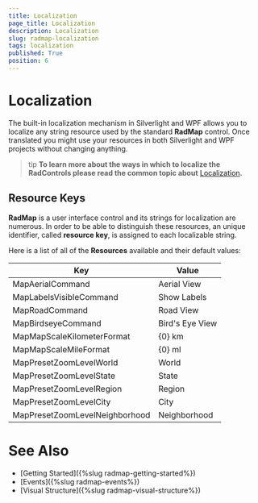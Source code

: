 ```yaml
---
title: Localization
page_title: Localization
description: Localization
slug: radmap-localization
tags: localization
published: True
position: 6
---
```


# Localization

The built-in localization mechanism in Silverlight and WPF allows you to localize any string resource used by the standard __RadMap__ control. Once translated you might use your resources in both Silverlight and WPF projects without changing anything.

>tip __To learn more about the ways in which to localize the RadControls please read the common topic about__ [Localization](http://www.telerik.com/help/silverlight/common-localization.html)__.__

## Resource Keys

__RadMap__ is a user interface control and its strings for localization are numerous. In order to be able to distinguish these resources, an unique identifier, called __resource key__, is assigned to each localizable string.

Here is a list of all of the __Resources__ available and their default values:

|Key|Value|
|---|-----|
|MapAerialCommand|Aerial View|
|MapLabelsVisibleCommand|Show Labels|
|MapRoadCommand|Road View|
|MapBirdseyeCommand|Bird's Eye View|
|MapMapScaleKilometerFormat|{0} km|
|MapMapScaleMileFormat|{0} ml|
|MapPresetZoomLevelWorld|World|
|MapPresetZoomLevelState|State|
|MapPresetZoomLevelRegion|Region|
|MapPresetZoomLevelCity|City|
|MapPresetZoomLevelNeighborhood|Neighborhood|

# See Also
 * [Getting Started]({%slug radmap-getting-started%})
 * [Events]({%slug radmap-events%})
 * [Visual Structure]({%slug radmap-visual-structure%})